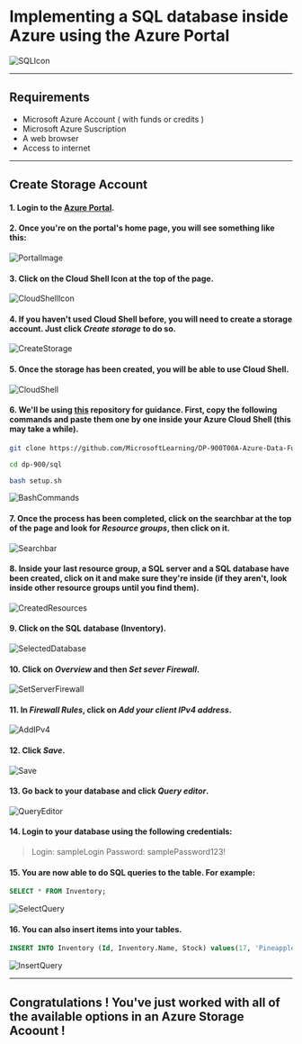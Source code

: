 # Implementing a SQL database inside Azure using the Azure Portal
![SQLIcon](img/sql-icon.png)


---------------------------------------------------------


## Requirements
- Microsoft Azure Account ( with funds or credits    )
- Microsoft Azure Suscription
- A web browser
- Access to internet

---------------------------------------------------------

## Create Storage Account
#### 1. Login to the [Azure Portal](https://portal.azure.com/).
#### 2. Once you're on the portal's home page, you will see something like this:
![PortalImage](img/portal-main.png)
#### 3. Click on the Cloud Shell Icon at the top of the page.
![CloudShellIcon](img/cloud-shell-icon.png)
#### 4. If you haven't used Cloud Shell before, you will need to create a storage account. Just click *Create storage* to do so.
![CreateStorage](img/create-storage.png)
#### 5. Once the storage has been created, you will be able to use Cloud Shell.
![CloudShell](img/cloud-shell.png)
#### 6. We'll be using [this](https://github.com/josejesusguzman/acordeon-az900-innovaccion/blob/main/res/consultas-sql.md) repository for guidance. First, copy the following commands and paste them one by one inside your Azure Cloud Shell (this may take a while).
```Bash
git clone https://github.com/MicrosoftLearning/DP-900T00A-Azure-Data-Fundamentals dp-900
```
```Bash
cd dp-900/sql
```
```Bash
bash setup.sh
```
![BashCommands](img/bash-commands.png)
#### 7. Once the process has been completed, click on the searchbar at the top of the page and look for *Resource groups*, then click on it.
![Searchbar](img/searchbar.png)
#### 8. Inside your last resource group, a SQL server and a SQL database have been created, click on it and make sure they're inside (if they aren't, look inside other resource groups until you find them).
![CreatedResources](img/created-resources.png)
#### 9. Click on the SQL database (Inventory).
![SelectedDatabase](img/selected-database.png)
#### 10. Click on *Overview* and then *Set sever Firewall*.
![SetServerFirewall](img/set-server-firewall.png)
#### 11. In *Firewall Rules*, click on *Add your client IPv4 address*.
![AddIPv4](img/add-ip.png)
#### 12. Click *Save*.
![Save](img/save.png)
#### 13. Go back to your database and click *Query editor*.
![QueryEditor](img/query-editor.png)
#### 14. Login to your database using the following credentials:
> Login: sampleLogin
> Password: samplePassword123!
#### 15. You are now able to do SQL queries to the table. For example:
```SQL
SELECT * FROM Inventory;
```
![SelectQuery](img/query-1.png)
#### 16. You can also insert items into your tables.
```SQL
INSERT INTO Inventory (Id, Inventory.Name, Stock) values(17, 'Pineapple', 999);
```
![InsertQuery](img/query-2.png)


---------------------------------------------------------

## Congratulations ! You've just worked with all of the available options in an Azure Storage Acoount !